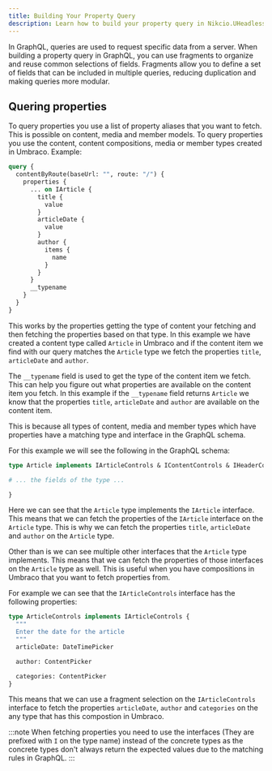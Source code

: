 ```yaml
---
title: Building Your Property Query
description: Learn how to build your property query in Nikcio.UHeadless.
---
```


In GraphQL, queries are used to request specific data from a server. When building a property query in GraphQL, you can use fragments to organize and reuse common selections of fields. Fragments allow you to define a set of fields that can be included in multiple queries, reducing duplication and making queries more modular.

## Quering properties

To query properties you use a list of property aliases that you want to fetch. This is possible on content, media and member models. To query properties you use the content, content compositions, media or member types created in Umbraco. Example:

```graphql
query {
  contentByRoute(baseUrl: "", route: "/") {
    properties {
      ... on IArticle {
        title {
          value
        }
        articleDate {
          value
        }
        author {
          items {
            name
          }
        }
      }
      __typename
    }
  }
}
```

This works by the properties getting the type of content your fetching and then fetching the properties based on that type. In this example we have created a content type called `Article` in Umbraco and if the content item we find with our query matches the `Article` type we fetch the properties `title`, `articleDate` and `author`. 

The `__typename` field is used to get the type of the content item we fetch. This can help you figure out what properties are available on the content item you fetch. In this example if the `__typename` field returns `Article` we know that the properties `title`, `articleDate` and `author` are available on the content item.

This is because all types of content, media and member types which have properties have a matching type and interface in the GraphQL schema.

For this example we will see the following in the GraphQL schema:

```graphql
type Article implements IArticleControls & IContentControls & IHeaderControls & IMainImageControls & ISEOControls & IVisibilityControls & IArticle {

# ... the fields of the type ...

}
```

Here we can see that the `Article` type implements the `IArticle` interface. This means that we can fetch the properties of the `IArticle` interface on the `Article` type. This is why we can fetch the properties `title`, `articleDate` and `author` on the `Article` type.

Other than is we can see multiple other interfaces that the `Article` type implements. This means that we can fetch the properties of those interfaces on the `Article` type as well. This is useful when you have compositions in Umbraco that you want to fetch properties from.

For example we can see that the `IArticleControls` interface has the following properties:

```graphql
type ArticleControls implements IArticleControls {
  """
  Enter the date for the article
  """
  articleDate: DateTimePicker

  author: ContentPicker

  categories: ContentPicker
}
```

This means that we can use a fragment selection on the `IArticleControls` interface to fetch the properties `articleDate`, `author` and `categories` on the any type that has this compostion in Umbraco.

:::note
When fetching properties you need to use the interfaces (They are prefixed with `I` on the type name) instead of the concrete types as the concrete types don't always return the expected values due to the matching rules in GraphQL.
:::